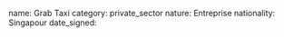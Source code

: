 name: Grab Taxi
category: private_sector
nature:  Entreprise
nationality: Singapour
date_signed:
    
